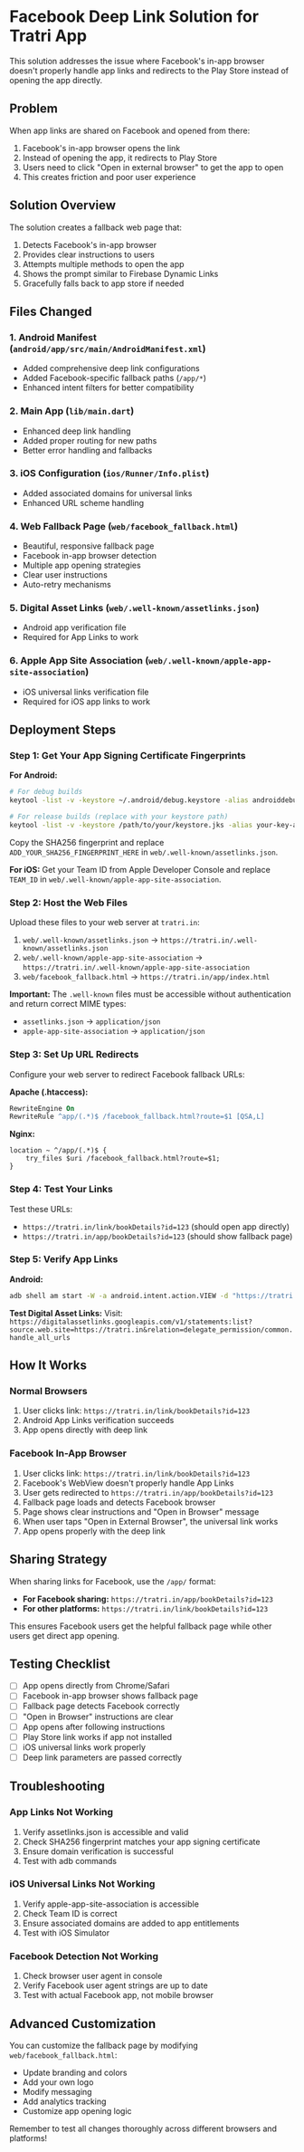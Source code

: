 # Facebook Deep Link Solution for Tratri App

This solution addresses the issue where Facebook's in-app browser doesn't properly handle app links
and redirects to the Play Store instead of opening the app directly.

## Problem

When app links are shared on Facebook and opened from there:

1. Facebook's in-app browser opens the link
2. Instead of opening the app, it redirects to Play Store
3. Users need to click "Open in external browser" to get the app to open
4. This creates friction and poor user experience

## Solution Overview

The solution creates a fallback web page that:

1. Detects Facebook's in-app browser
2. Provides clear instructions to users
3. Attempts multiple methods to open the app
4. Shows the prompt similar to Firebase Dynamic Links
5. Gracefully falls back to app store if needed

## Files Changed

### 1. Android Manifest (`android/app/src/main/AndroidManifest.xml`)

- Added comprehensive deep link configurations
- Added Facebook-specific fallback paths (`/app/*`)
- Enhanced intent filters for better compatibility

### 2. Main App (`lib/main.dart`)

- Enhanced deep link handling
- Added proper routing for new paths
- Better error handling and fallbacks

### 3. iOS Configuration (`ios/Runner/Info.plist`)

- Added associated domains for universal links
- Enhanced URL scheme handling

### 4. Web Fallback Page (`web/facebook_fallback.html`)

- Beautiful, responsive fallback page
- Facebook in-app browser detection
- Multiple app opening strategies
- Clear user instructions
- Auto-retry mechanisms

### 5. Digital Asset Links (`web/.well-known/assetlinks.json`)

- Android app verification file
- Required for App Links to work

### 6. Apple App Site Association (`web/.well-known/apple-app-site-association`)

- iOS universal links verification file
- Required for iOS app links to work

## Deployment Steps

### Step 1: Get Your App Signing Certificate Fingerprints

**For Android:**

```bash
# For debug builds
keytool -list -v -keystore ~/.android/debug.keystore -alias androiddebugkey -storepass android -keypass android

# For release builds (replace with your keystore path)
keytool -list -v -keystore /path/to/your/keystore.jks -alias your-key-alias
```

Copy the SHA256 fingerprint and replace `ADD_YOUR_SHA256_FINGERPRINT_HERE` in
`web/.well-known/assetlinks.json`.

**For iOS:**
Get your Team ID from Apple Developer Console and replace `TEAM_ID` in
`web/.well-known/apple-app-site-association`.

### Step 2: Host the Web Files

Upload these files to your web server at `tratri.in`:

1. `web/.well-known/assetlinks.json` → `https://tratri.in/.well-known/assetlinks.json`
2. `web/.well-known/apple-app-site-association` →
   `https://tratri.in/.well-known/apple-app-site-association`
3. `web/facebook_fallback.html` → `https://tratri.in/app/index.html`

**Important:** The `.well-known` files must be accessible without authentication and return correct
MIME types:

- `assetlinks.json` → `application/json`
- `apple-app-site-association` → `application/json`

### Step 3: Set Up URL Redirects

Configure your web server to redirect Facebook fallback URLs:

**Apache (.htaccess):**

```apache
RewriteEngine On
RewriteRule ^app/(.*)$ /facebook_fallback.html?route=$1 [QSA,L]
```

**Nginx:**

```nginx
location ~ ^/app/(.*)$ {
    try_files $uri /facebook_fallback.html?route=$1;
}
```

### Step 4: Test Your Links

Test these URLs:

- `https://tratri.in/link/bookDetails?id=123` (should open app directly)
- `https://tratri.in/app/bookDetails?id=123` (should show fallback page)

### Step 5: Verify App Links

**Android:**

```bash
adb shell am start -W -a android.intent.action.VIEW -d "https://tratri.in/link/bookDetails?id=123" com.tsinfosec.ebook.ebook
```

**Test Digital Asset Links:**
Visit:
`https://digitalassetlinks.googleapis.com/v1/statements:list?source.web.site=https://tratri.in&relation=delegate_permission/common.handle_all_urls`

## How It Works

### Normal Browsers

1. User clicks link: `https://tratri.in/link/bookDetails?id=123`
2. Android App Links verification succeeds
3. App opens directly with deep link

### Facebook In-App Browser

1. User clicks link: `https://tratri.in/link/bookDetails?id=123`
2. Facebook's WebView doesn't properly handle App Links
3. User gets redirected to `https://tratri.in/app/bookDetails?id=123`
4. Fallback page loads and detects Facebook browser
5. Page shows clear instructions and "Open in Browser" message
6. When user taps "Open in External Browser", the universal link works
7. App opens properly with the deep link

## Sharing Strategy

When sharing links for Facebook, use the `/app/` format:

- **For Facebook sharing:** `https://tratri.in/app/bookDetails?id=123`
- **For other platforms:** `https://tratri.in/link/bookDetails?id=123`

This ensures Facebook users get the helpful fallback page while other users get direct app opening.

## Testing Checklist

- [ ] App opens directly from Chrome/Safari
- [ ] Facebook in-app browser shows fallback page
- [ ] Fallback page detects Facebook correctly
- [ ] "Open in Browser" instructions are clear
- [ ] App opens after following instructions
- [ ] Play Store link works if app not installed
- [ ] iOS universal links work properly
- [ ] Deep link parameters are passed correctly

## Troubleshooting

### App Links Not Working

1. Verify assetlinks.json is accessible and valid
2. Check SHA256 fingerprint matches your app signing certificate
3. Ensure domain verification is successful
4. Test with adb commands

### iOS Universal Links Not Working

1. Verify apple-app-site-association is accessible
2. Check Team ID is correct
3. Ensure associated domains are added to app entitlements
4. Test with iOS Simulator

### Facebook Detection Not Working

1. Check browser user agent in console
2. Verify Facebook user agent strings are up to date
3. Test with actual Facebook app, not mobile browser

## Advanced Customization

You can customize the fallback page by modifying `web/facebook_fallback.html`:

- Update branding and colors
- Add your own logo
- Modify messaging
- Add analytics tracking
- Customize app opening logic

Remember to test all changes thoroughly across different browsers and platforms!